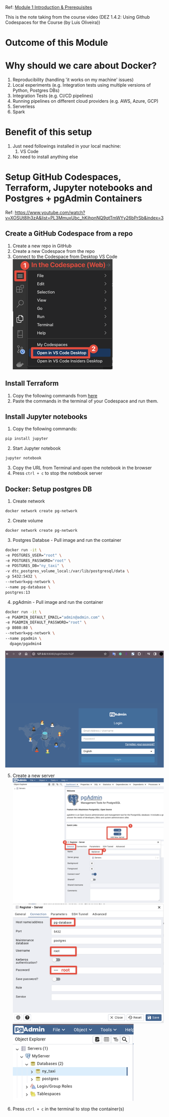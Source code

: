 Ref:
[Module 1 Introduction & Prerequisites](https://dezoomcamp.streamlit.app/Module%201%20Introduction%20&%20Prerequisites)

This is the note taking from the course video (DEZ 1.4.2: Using Github Codespaces for the Course (by Luis Oliveira))

# Outcome of this Module


# Why should we care about Docker?
1. Reproducibility (handling 'it works on my machine' issues)
2. Local experiments (e.g. Integration tests using multiple versions of Python, Postgres DBs)
3. Integration Tests (e.g. CI/CD pipelines)
4. Running pipelines on different cloud providers (e.g. AWS, Azure, GCP)
5. Serverless
6. Spark

# Benefit of this setup
1. Just need followings installed in your local machine:
   1. VS Code
2. No need to install anything else

# Setup GitHub Codespaces, Terraform, Jupyter notebooks and Postgres + pgAdmin Containers
Ref: https://www.youtube.com/watch?v=XOSUt8Ih3zA&list=PL3MmuxUbc_hKihpnNQ9qtTmWYy26bPrSb&index=3

## Create a GitHub Codespace from a repo
1. Create a new repo in GitHub
2. Create a new Codespace from the repo
3. Connect to the Codespace from Desktop VS Code
![Alt text](<Assets/connect_vscode_codespace.png>)

## Install Terraform
1. Copy the following commands from [here](https://developer.hashicorp.com/terraform/install?product_intent=terraform#Linux)
2. Paste the commands in the terminal of your Codespace and run them.

## Install Jupyter notebooks
1. Copy the following commands:
```bash
pip install jupyter
```

2. Start Jupyter notebook
```bash
jupyter notebook
```

3. Copy the URL from Terminal and open the notebook in the browser
4. Press `ctrl + c` to stop the notebook server

## Docker: Setup postgres DB
1. Create network
``` bash
docker network create pg-network
```

2. Create volume
``` bash
docker network create pg-network
```

3. Postgres Databse - Pull image and run the container
``` bash
docker run -it \
-e POSTGRES_USER="root" \
-e POSTGRES_PASSWORD="root" \
-e POSTGRES_DB="ny_taxi" \
-v dtc_postgres_volume_local:/var/lib/postgresql/data \
-p 5432:5432 \
--network=pg-network \
--name pg-database \
postgres:13
```

4. pgAdmin - Pull image and run the container
``` bash
docker run -it \
-e PGADMIN_DEFAULT_EMAIL="admin@admin.com" \
-e PGADMIN_DEFAULT_PASSWORD="root" \
-p 8080:80 \
--network=pg-network \
--name pgadmin \
  dpage/pgadmin4
```
![Alt text](<Assets/pg_8080.png>)

5. Create a new server
![Alt text](<Assets/pg_create_new_server1.png>)
![Alt text](<Assets/pg_create_new_server2.png>)
![Alt text](<Assets/pg_create_new_server3.png>)

6. Press `ctrl + c` in the terminal to stop the container(s)